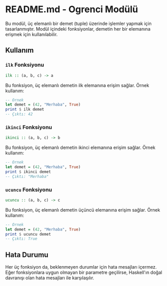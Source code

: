 # README.md - Ogrenci Modülü

Bu modül, üç elemanlı bir demet (tuple) üzerinde işlemler yapmak için tasarlanmıştır. Modül içindeki fonksiyonlar, demetin her bir elemanına erişmek için kullanılabilir.

## Kullanım

### `ilk` Fonksiyonu

```haskell
ilk :: (a, b, c) -> a
```

Bu fonksiyon, üç elemanlı demetin ilk elemanına erişim sağlar. Örnek kullanım:

```haskell
-- Örnek
let demet = (42, "Merhaba", True)
print $ ilk demet
-- Çıktı: 42
```

### `ikinci` Fonksiyonu

```haskell
ikinci :: (a, b, c) -> b
```

Bu fonksiyon, üç elemanlı demetin ikinci elemanına erişim sağlar. Örnek kullanım:

```haskell
-- Örnek
let demet = (42, "Merhaba", True)
print $ ikinci demet
-- Çıktı: "Merhaba"
```

### `ucuncu` Fonksiyonu

```haskell
ucuncu :: (a, b, c) -> c
```

Bu fonksiyon, üç elemanlı demetin üçüncü elemanına erişim sağlar. Örnek kullanım:

```haskell
-- Örnek
let demet = (42, "Merhaba", True)
print $ ucuncu demet
-- Çıktı: True
```

## Hata Durumu

Her üç fonksiyon da, beklenmeyen durumlar için hata mesajları içermez. Eğer fonksiyonlara uygun olmayan bir parametre geçilirse, Haskell'ın doğal davranışı olan hata mesajları ile karşılaşılır.
